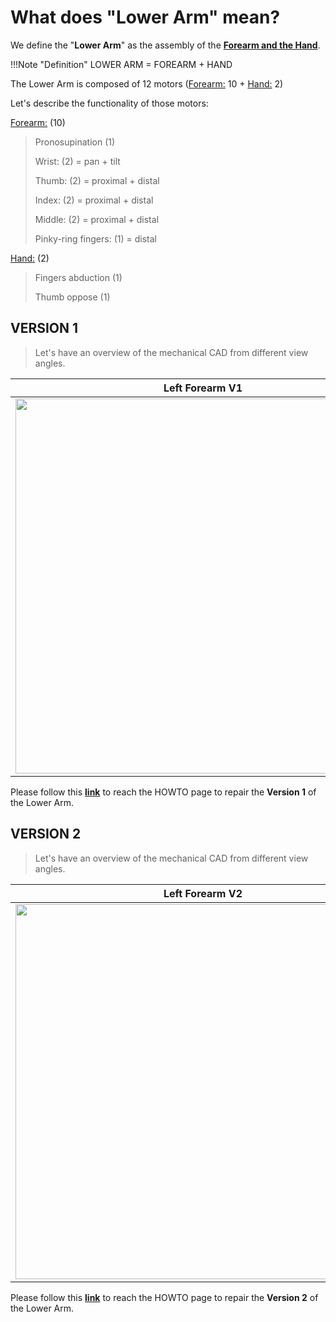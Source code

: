 # What does "Lower Arm" mean?

We define the "**Lower Arm**" as the assembly of the **<u>Forearm and the Hand</u>**.

!!!Note "Definition"
    	LOWER ARM = FOREARM + HAND

The Lower Arm is composed of 12 motors (<u>Forearm:</u> 10 + <u>Hand:</u> 2)

Let's describe the functionality of those motors:

<u>Forearm:</u> (10)

> Pronosupination (1)
>
> Wrist: (2) = pan + tilt
>
> Thumb:  (2) = proximal + distal
>
> Index: (2) = proximal + distal
>
> Middle: (2) = proximal + distal
>
> Pinky-ring fingers: (1) = distal

<u>Hand:</u> (2)

> Fingers abduction (1)
>
> Thumb oppose (1)



## VERSION 1

> Let's have an overview of the mechanical CAD from different view angles.

| Left Forearm V1                                           | Right Forearm V1                                          |
| --------------------------------------------------------- | --------------------------------------------------------- |
| <img src ="../GIF/lower_arm/L-4RM-V1.gif" height = 600px> | <img src ="../GIF/lower_arm/R-4RM-V1.gif" height = 600px> |

Please follow this [**link**](lower_arm_V1.md) to reach the HOWTO page to repair the **Version 1** of the Lower Arm.





## VERSION 2

> Let's have an overview of the mechanical CAD from different view angles.

| Left Forearm V2                                           | Right Forearm V2                                          |
| --------------------------------------------------------- | --------------------------------------------------------- |
| <img src ="../GIF/lower_arm/L-4RM-V2.gif" height = 600px> | <img src ="../GIF/lower_arm/R-4RM-V2.gif" height = 600px> |

Please follow this [**link**](lower_arm_V2.md) to reach the HOWTO page to repair the **Version 2** of the Lower Arm.